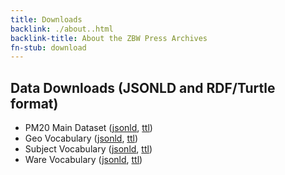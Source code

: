 ```yaml
---
title: Downloads
backlink: ./about..html
backlink-title: About the ZBW Press Archives
fn-stub: download
---
```


## Data Downloads (JSONLD and RDF/Turtle format)

* PM20 Main Dataset ([jsonld](../download/pm20.dump.jsonld), [ttl](../download/pm20.dump.ttl))
* Geo Vocabulary ([jsonld](../download/geo.dump.jsonld), [ttl](../download/geo.dump.ttl))
* Subject Vocabulary ([jsonld](../download/subject.dump.jsonld), [ttl](../download/subject.dump.ttl)) 
* Ware Vocabulary ([jsonld](../download/ware.dump.jsonld), [ttl](../download/ware.dump.ttl))

